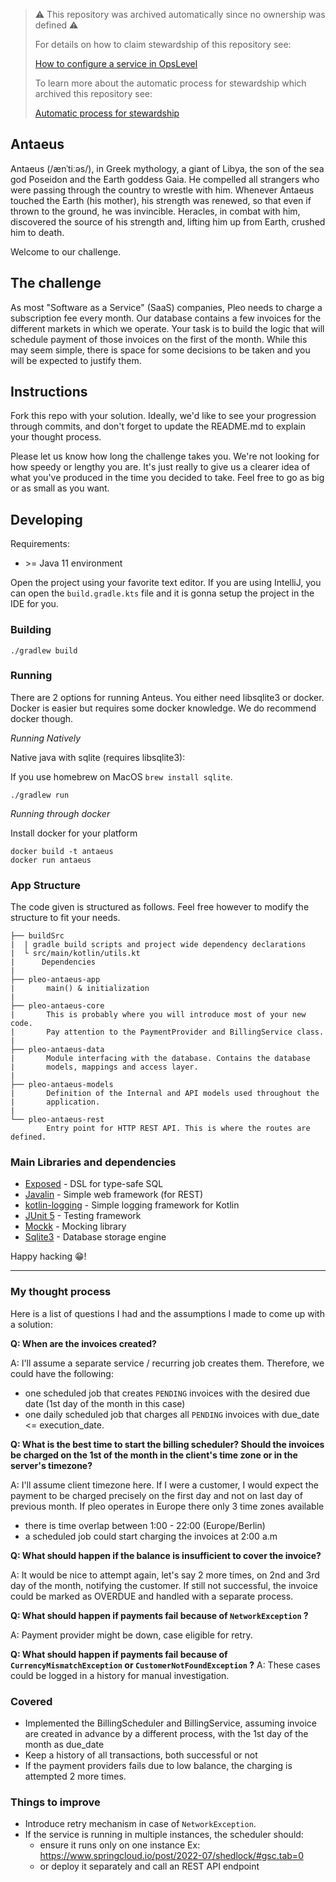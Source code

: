 > :warning: This repository was archived automatically since no ownership was defined :warning:
>
> For details on how to claim stewardship of this repository see:
>
> [How to configure a service in OpsLevel](https://www.notion.so/pleo/How-to-configure-a-service-in-OpsLevel-f6483fcb4fdd4dcc9fc32b7dfe14c262)
>
> To learn more about the automatic process for stewardship which archived this repository see:
>
> [Automatic process for stewardship](https://www.notion.so/pleo/Automatic-process-for-stewardship-43d9def9bc9a4010aba27144ef31e0f2)

## Antaeus

Antaeus (/ænˈtiːəs/), in Greek mythology, a giant of Libya, the son of the sea god Poseidon and the Earth goddess Gaia. He compelled all strangers who were passing through the country to wrestle with him. Whenever Antaeus touched the Earth (his mother), his strength was renewed, so that even if thrown to the ground, he was invincible. Heracles, in combat with him, discovered the source of his strength and, lifting him up from Earth, crushed him to death.

Welcome to our challenge.

## The challenge

As most "Software as a Service" (SaaS) companies, Pleo needs to charge a subscription fee every month. Our database contains a few invoices for the different markets in which we operate. Your task is to build the logic that will schedule payment of those invoices on the first of the month. While this may seem simple, there is space for some decisions to be taken and you will be expected to justify them.

## Instructions

Fork this repo with your solution. Ideally, we'd like to see your progression through commits, and don't forget to update the README.md to explain your thought process.

Please let us know how long the challenge takes you. We're not looking for how speedy or lengthy you are. It's just really to give us a clearer idea of what you've produced in the time you decided to take. Feel free to go as big or as small as you want.

## Developing

Requirements:
- \>= Java 11 environment

Open the project using your favorite text editor. If you are using IntelliJ, you can open the `build.gradle.kts` file and it is gonna setup the project in the IDE for you.

### Building

```
./gradlew build
```

### Running

There are 2 options for running Anteus. You either need libsqlite3 or docker. Docker is easier but requires some docker knowledge. We do recommend docker though.

*Running Natively*

Native java with sqlite (requires libsqlite3):

If you use homebrew on MacOS `brew install sqlite`.

```
./gradlew run
```

*Running through docker*

Install docker for your platform

```
docker build -t antaeus
docker run antaeus
```

### App Structure
The code given is structured as follows. Feel free however to modify the structure to fit your needs.
```
├── buildSrc
|  | gradle build scripts and project wide dependency declarations
|  └ src/main/kotlin/utils.kt 
|      Dependencies
|
├── pleo-antaeus-app
|       main() & initialization
|
├── pleo-antaeus-core
|       This is probably where you will introduce most of your new code.
|       Pay attention to the PaymentProvider and BillingService class.
|
├── pleo-antaeus-data
|       Module interfacing with the database. Contains the database 
|       models, mappings and access layer.
|
├── pleo-antaeus-models
|       Definition of the Internal and API models used throughout the
|       application.
|
└── pleo-antaeus-rest
        Entry point for HTTP REST API. This is where the routes are defined.
```

### Main Libraries and dependencies
* [Exposed](https://github.com/JetBrains/Exposed) - DSL for type-safe SQL
* [Javalin](https://javalin.io/) - Simple web framework (for REST)
* [kotlin-logging](https://github.com/MicroUtils/kotlin-logging) - Simple logging framework for Kotlin
* [JUnit 5](https://junit.org/junit5/) - Testing framework
* [Mockk](https://mockk.io/) - Mocking library
* [Sqlite3](https://sqlite.org/index.html) - Database storage engine

Happy hacking 😁!

------

### My thought process

Here is a list of questions I had and the assumptions I made to come up with a solution:

**Q: When are the invoices created?**

A: I'll assume a separate service / recurring job creates them. Therefore, we could have the following:
 - one scheduled job that creates `PENDING` invoices with the desired due date (1st day of the month in this case)
 - one daily scheduled job that charges all `PENDING` invoices with due_date <= execution_date.

**Q: What is the best time to start the billing scheduler? Should the invoices be charged on the 1st of the month in the client's time zone or in the server's timezone?**

A: I'll assume client timezone here. If I were a customer, I would expect the payment to be charged precisely on the first day and not on last day of previous month.
If pleo operates in Europe there only 3 time zones available
- there is time overlap between 1:00 - 22:00 (Europe/Berlin)
- a scheduled job could start charging the invoices at 2:00 a.m

**Q: What should happen if the balance is insufficient to cover the invoice?**

A: It would be nice to attempt again, let's say 2 more times, on 2nd and 3rd day of the month, notifying the customer. 
If still not successful, the invoice could be marked as OVERDUE and handled with a separate process.

**Q: What should happen if payments fail because of `NetworkException` ?**

A: Payment provider might be down, case eligible for retry.

**Q: What should happen if payments fail because of `CurrencyMismatchException` or `CustomerNotFoundException` ?**
A: These cases could be logged in a history for manual investigation.

### Covered
- Implemented the BillingScheduler and BillingService, assuming invoice are created in advance by a different process, 
with the 1st day of the month as due_date
- Keep a history of all transactions, both successful or not
- If the payment providers fails due to low balance, the charging is attempted 2 more times.

### Things to improve
- Introduce retry mechanism in case of `NetworkException`. 
- If the service is running in multiple instances, the scheduler should:
   - ensure it runs only on one instance Ex: https://www.springcloud.io/post/2022-07/shedlock/#gsc.tab=0
   - or deploy it separately and call an REST API endpoint